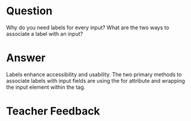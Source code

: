 # Question
Why do you need labels for every input? What are the two ways to associate a label with an input?

# Answer
Labels enhance accessibility and usability. The two primary methods to associate labels with input fields are using the for attribute and wrapping the input element within the <label> tag.

# Teacher Feedback